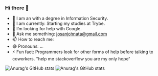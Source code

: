 ### Hi there 👋

- 🔭 I am an with a degree in Information Security.
- 🌱 I am currently: Starting my studies at Trybe.
- 🤔 I’m looking for help with Google.
- 💬 Ask me something: josanjohnata@gmail.com
- 📫 How to reach me: 
- 😄 Pronouns: ...
- ⚡ Fun fact: Programmers look for other forms of help before talking to coworkers. "help me stackoverflow you are my only hope"


![Anurag's GitHub stats](https://github-readme-stats.vercel.app/api?username=josanjohnata&show_icons=true)
![Anurag's GitHub stats](https://github-readme-stats.vercel.app/api?username=josanjohnata&show_icons=true&theme=radical)


